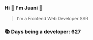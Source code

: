 ### Hi 👋 I&#39;m Juani 🦁

> I&#39;m a Frontend Web Developer SSR

### 📚 Days being a developer: 627

